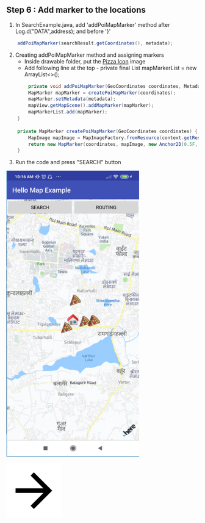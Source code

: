 ## Step 6 : Add marker to the locations


1. In SearchExample.java, add 'addPoiMapMarker' method after Log.d("DATA",address); and before '}'
```java
    addPoiMapMarker(searchResult.getCoordinates(), metadata);
```
2. Creating addPoiMapMarker method and assigning markers
    - Inside drawable folder, put the [Pizza Icon](/img/pizzaicon.png) image
    - Add following line at the top - private final List<MapMarker> mapMarkerList = new ArrayList<>();
```java
        private void addPoiMapMarker(GeoCoordinates coordinates, Metadata metadata) {
        MapMarker mapMarker = createPoiMapMarker(coordinates);
        mapMarker.setMetadata(metadata);
        mapView.getMapScene().addMapMarker(mapMarker);
        mapMarkerList.add(mapMarker);
    }

    private MapMarker createPoiMapMarker(GeoCoordinates coordinates) {
        MapImage mapImage = MapImageFactory.fromResource(context.getResources(), R.drawable.pizzaicon);
        return new MapMarker(coordinates, mapImage, new Anchor2D(0.5F, 1));
    }
```
3. Run the code and press "SEARCH" button

<img src="/img/pizzas.png" width="348" height="750"/>

[![Foo](/img/next.png)](/Step7.md)

